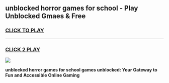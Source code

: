 
## unblocked horror games for school - Play Unblocked Gmaes & Free
<h3>
<a href="https://news.freeplayer.one?title=unblocked_horror_games_for_school&ref=16F">CLICK TO PLAY</a></h3>
<hr>

<h3>
<a href="https://news.freeplayer.one?title=unblocked_horror_games_for_school&ref=16F">CLICK 2 PLAY</a>
  
</h3>

<a href="https://news.freeplayer.one?title=unblocked_horror_games_for_school&ref=16F/"><img src="https://clearcache.store/games.png"></a>


**unblocked horror games for school games unblocked: Your Gateway to Fun and Accessible Online Gaming**
